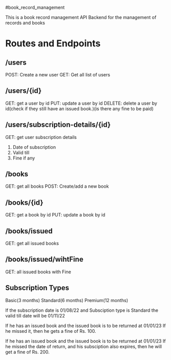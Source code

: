 #book_record_management

This is a book record management API Backend for the management of records and books

# Routes and Endpoints

## /users
POST: Create a new user
GET: Get all list of users


## /users/{id}
GET: get a user by id
PUT: update a user by id
DELETE: delete a user by id(check if they still have an issued book.)(is there any fine to be paid)

## /users/subscription-details/{id}
GET: get user subscription details
1. Date of subscription
2. Valid till
3. Fine if any


## /books
GET: get all books
POST: Create/add a new book

## /books/{id}
GET: get a book by id
PUT: update a book by id

## /books/issued
GET: get all issued books

## /books/issued/wihtFine
GET: all issued books with Fine

## Subscription Types
Basic(3 months)
Standard(6 months)
Premium(12 months)

If the subscription date is 01/08/22
and Subsciption type is Standard
the valid till date will be 01/11/22

If he has an issued book and the issued book is to be returned at 01/01/23
If he missed it, then he gets a fine of Rs. 100.

If he has an issued book and the issued book is to be returned at 01/01/23
If he missed the date of return, and his subsciption also expires, then he will get a fine of Rs. 200.